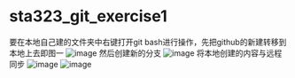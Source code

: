 # sta323_git_exercise1
要在本地自己建的文件夹中右键打开git bash进行操作，先把github的新建转移到本地上去即图一
![image](https://github.com/user-attachments/assets/7df89240-5f1b-4a33-aeb8-57e2a0a939ea)
然后创建新的分支
![image](https://github.com/user-attachments/assets/d8214ab4-efb8-4d21-ae78-d58b8b36adc3)
将本地创建的内容与远程同步
![image](https://github.com/user-attachments/assets/2d239366-6708-4011-a4e0-161534d404bb)
![image](https://github.com/user-attachments/assets/5a16c2e3-b3f0-4f0e-aa5a-14a1948d79a0)

